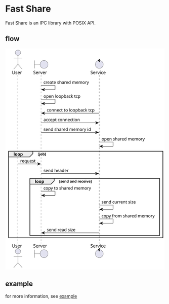 # Fast Share

Fast Share is an IPC library with POSIX API.

## flow

![flow](out/blueprint/blueprint.svg)

## example

for more information, see [example](./example/readme.md)
